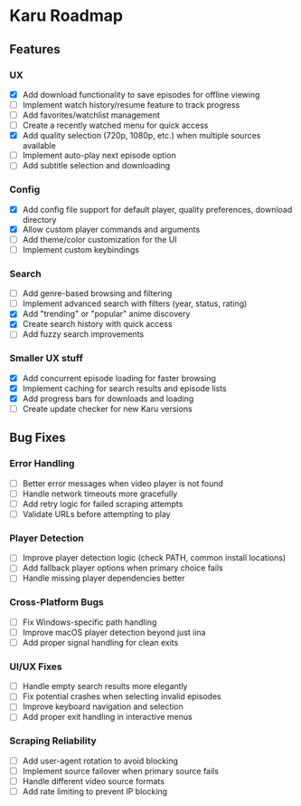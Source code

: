 # Karu Roadmap

## Features

### UX
- [x] Add download functionality to save episodes for offline viewing
- [ ] Implement watch history/resume feature to track progress
- [ ] Add favorites/watchlist management
- [ ] Create a recently watched menu for quick access
- [x] Add quality selection (720p, 1080p, etc.) when multiple sources available
- [ ] Implement auto-play next episode option
- [ ] Add subtitle selection and downloading

### Config
- [x] Add config file support for default player, quality preferences, download directory
- [x] Allow custom player commands and arguments
- [ ] Add theme/color customization for the UI
- [ ] Implement custom keybindings

### Search
- [ ] Add genre-based browsing and filtering
- [ ] Implement advanced search with filters (year, status, rating)
- [x] Add "trending" or "popular" anime discovery
- [x] Create search history with quick access
- [ ] Add fuzzy search improvements

### Smaller UX stuff
- [x] Add concurrent episode loading for faster browsing
- [x] Implement caching for search results and episode lists
- [x] Add progress bars for downloads and loading
- [ ] Create update checker for new Karu versions

## Bug Fixes

### Error Handling
- [ ] Better error messages when video player is not found
- [ ] Handle network timeouts more gracefully
- [ ] Add retry logic for failed scraping attempts
- [ ] Validate URLs before attempting to play

### Player Detection
- [ ] Improve player detection logic (check PATH, common install locations)
- [ ] Add fallback player options when primary choice fails
- [ ] Handle missing player dependencies better

### Cross-Platform Bugs
- [ ] Fix Windows-specific path handling
- [ ] Improve macOS player detection beyond just iina
- [ ] Add proper signal handling for clean exits

### UI/UX Fixes
- [ ] Handle empty search results more elegantly
- [ ] Fix potential crashes when selecting invalid episodes
- [ ] Improve keyboard navigation and selection
- [ ] Add proper exit handling in interactive menus

### Scraping Reliability
- [ ] Add user-agent rotation to avoid blocking
- [ ] Implement source failover when primary source fails
- [ ] Handle different video source formats
- [ ] Add rate limiting to prevent IP blocking
